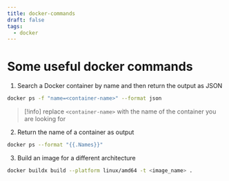 ```yaml
---
title: docker-commands
draft: false
tags:
  - docker
---
```

# Some useful docker commands
1. Search a Docker container by name and then return the output as JSON

```bash
docker ps -f "name=<container-name>" --format json
```

> [!info] replace `<container-name>` with the name of the container you are looking for


2. Return the name of a container as output

```bash
docker ps --format "{{.Names}}"
```

3. Build an image for a different architecture

```bash
docker buildx build --platform linux/amd64 -t <image_name> .
```
